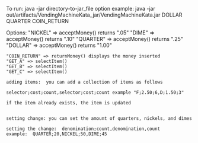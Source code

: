 To run: java -jar directory-to-jar_file option
example: java -jar out/artifacts/VendingMachineKata_jar/VendingMachineKata.jar DOLLAR QUARTER COIN_RETURN



Options:
    "NICKEL" => acceptMoney() returns ".05"
    "DIME" => acceptMoney() returns ".10"
    "QUARTER" => acceptMoney() returns ".25"
    "DOLLAR" => acceptMoney() returns "1.00"

    "COIN_RETURN" => returnMoney() displays the money inserted
    "GET_A" => selectItem()
    "GET_B" => selectItem()
    "GET_C" => selectItem()

    adding items:  you can add a collection of items as follows

    selector;cost;count,selector;cost;count example "F;2.50;6,D;1.50;3"

    if the item already exists, the item is updated


    setting change: you can set the amount of quarters, nickels, and dimes

    setting the change:  denomination;count,denomination,count
    example:  QUARTER;20,NICKEL;50,DIME;45
